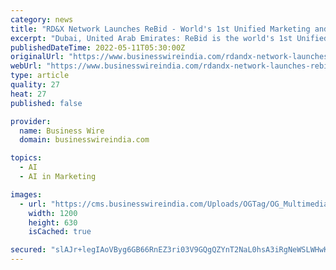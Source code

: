```yaml
---
category: news
title: "RD&X Network Launches ReBid - World's 1st Unified Marketing and Advertising AI Automation Platform for Marketers and Agencies"
excerpt: "Dubai, United Arab Emirates: ReBid is the world's 1st Unified Marketing and Advertising AI Automation platform which is ready for the cookieless world and uses proprietary AI based algorithms that leverages MadTech (MarTech + AdTech) to simplify digital ..."
publishedDateTime: 2022-05-11T05:30:00Z
originalUrl: "https://www.businesswireindia.com/rdandx-network-launches-rebid-worlds-1st-unified-marketing-and-advertising-ai-automation-platform-for-marketers-and-agencies-78734.html"
webUrl: "https://www.businesswireindia.com/rdandx-network-launches-rebid-worlds-1st-unified-marketing-and-advertising-ai-automation-platform-for-marketers-and-agencies-78734.html"
type: article
quality: 27
heat: 27
published: false

provider:
  name: Business Wire
  domain: businesswireindia.com

topics:
  - AI
  - AI in Marketing

images:
  - url: "https://cms.businesswireindia.com/Uploads/OGTag/OG_Multimedialog_78734.jpg"
    width: 1200
    height: 630
    isCached: true

secured: "slAJr+legIAoVByg6GB66RnEZ3ri03V9GQgQZYnT2NaL0hsA3iRgNeWSLWHwKSs5UtXzFK+uQGVRpg9CmljJNmKEaIbc/H3vgsrZ3o321tvpWrfPUL9WygpVeyNInHLJrlB6BQEIv4Mebm7e7ymaIZLkAxmh3P9p/eUoiLG/07xr88qPwPH4N3MgYZG0erJMcXeiAz6oWQbwHtq8ThzcyXd8fET/tyKbT05OlsxwGczjQ4vN9Ox904bCDWth2/9z7YAHT2D3zERnFI1qXTiN/51hHO6HHglXlPWARcVfAhRQChuoL6Y1SG9KPcaXHUMa2nbdCOvyxKbSJb38fdSBbfFZ6re2FdmOfCh8nXZyB5s=;J2rDOdEGxblyMm26JtISMA=="
---
```


